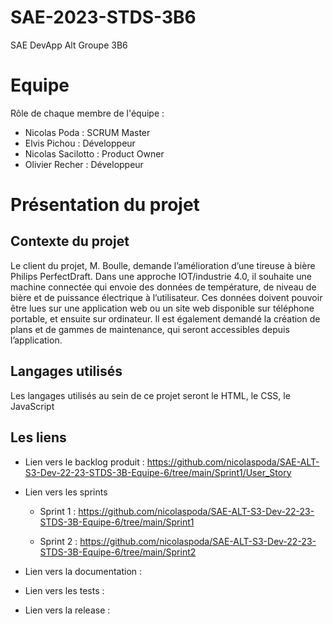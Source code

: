 # SAE-2023-STDS-3B6
SAE DevApp Alt Groupe 3B6


# Equipe

Rôle de chaque membre de l'équipe :

* Nicolas Poda : SCRUM Master
* Elvis Pichou : Développeur
* Nicolas Sacilotto : Product Owner
* Olivier Recher : Développeur

# Présentation du projet

## Contexte du projet

  Le client du projet, M. Boulle, demande l’amélioration d’une tireuse à bière Philips PerfectDraft. Dans une approche IOT/industrie 4.0, il souhaite une machine connectée qui envoie des données de température, de niveau de bière et de puissance électrique à l’utilisateur. Ces données doivent pouvoir être lues sur une application web ou un site web disponible sur téléphone portable, et ensuite sur ordinateur. Il est également demandé la création de plans et de gammes de maintenance, qui seront accessibles depuis l’application.
  
## Langages utilisés

  Les langages utilisés au sein de ce projet seront le HTML, le CSS, le JavaScript
  
  
## Les liens 
  
 - Lien vers le backlog produit : https://github.com/nicolaspoda/SAE-ALT-S3-Dev-22-23-STDS-3B-Equipe-6/tree/main/Sprint1/User_Story
  
 - Lien vers les sprints 
  
   - Sprint 1 : https://github.com/nicolaspoda/SAE-ALT-S3-Dev-22-23-STDS-3B-Equipe-6/tree/main/Sprint1
  
   - Sprint 2 : https://github.com/nicolaspoda/SAE-ALT-S3-Dev-22-23-STDS-3B-Equipe-6/tree/main/Sprint2

  - Lien vers la documentation : 

  - Lien vers les tests : 

  - Lien vers la release : 
 


  
  


